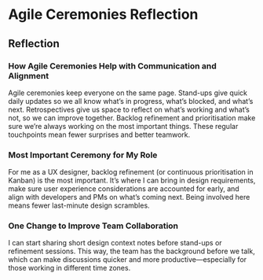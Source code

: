 # Agile Ceremonies Reflection

## Reflection

### How Agile Ceremonies Help with Communication and Alignment
Agile ceremonies keep everyone on the same page. Stand-ups give quick daily updates so we all know what’s in progress, what’s blocked, and what’s next. Retrospectives give us space to reflect on what’s working and what’s not, so we can improve together. Backlog refinement and prioritisation make sure we’re always working on the most important things. These regular touchpoints mean fewer surprises and better teamwork.

### Most Important Ceremony for My Role
For me as a UX designer, backlog refinement (or continuous prioritisation in Kanban) is the most important. It’s where I can bring in design requirements, make sure user experience considerations are accounted for early, and align with developers and PMs on what’s coming next. Being involved here means fewer last-minute design scrambles.

### One Change to Improve Team Collaboration
I can start sharing short design context notes before stand-ups or refinement sessions. This way, the team has the background before we talk, which can make discussions quicker and more productive—especially for those working in different time zones.
